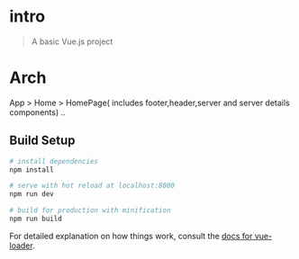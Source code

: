 # intro

> A basic Vue.js project

# Arch
App > Home > HomePage( includes footer,header,server and server details components) .. 

## Build Setup

``` bash
# install dependencies
npm install

# serve with hot reload at localhost:8080
npm run dev

# build for production with minification
npm run build
```

For detailed explanation on how things work, consult the [docs for vue-loader](http://vuejs.github.io/vue-loader).
